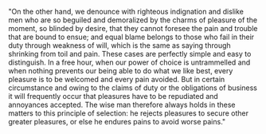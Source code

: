 "On the other hand, we denounce with righteous indignation and dislike men who are so beguiled and demoralized
 by the charms of pleasure of the moment, so blinded by desire, that they cannot foresee the pain and trouble
 that are bound to ensue; and equal blame belongs to those who fail in their duty through weakness of will,
which is the same as saying through shrinking from toil and pain. These cases are perfectly simple and easy to
distinguish. In a free hour, when our power of choice is untrammelled and when nothing prevents our being able
to do what we like best, every pleasure is to be welcomed and every pain avoided. But in certain circumstance
and owing to the claims of duty or the obligations of business it will frequently occur that pleasures have to
be repudiated and annoyances accepted. The wise man therefore always holds in these matters to this principle
of selection: he rejects pleasures to secure other greater pleasures, or else he endures pains to avoid worse 
pains."